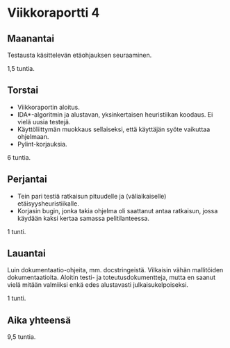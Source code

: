# Viikkoraportti 4

## Maanantai

Testausta käsittelevän etäohjauksen seuraaminen.

1,5 tuntia.

## Torstai

- Viikkoraportin aloitus.
- IDA*-algoritmin ja alustavan, yksinkertaisen heuristiikan koodaus. Ei vielä uusia testejä.
- Käyttöliittymän muokkaus sellaiseksi, että käyttäjän syöte vaikuttaa ohjelmaan.
- Pylint-korjauksia.

6 tuntia.

## Perjantai

- Tein pari testiä ratkaisun pituudelle ja (väliaikaiselle) etäisyysheuristiikalle.
- Korjasin bugin, jonka takia ohjelma oli saattanut antaa ratkaisun, jossa käydään kaksi kertaa samassa pelitilanteessa.

1 tunti.

## Lauantai

Luin dokumentaatio-ohjeita, mm. docstringeistä. Vilkaisin vähän mallitöiden dokumentaatioita. Aloitin testi- ja toteutusdokumentteja, mutta en saanut vielä mitään valmiiksi enkä edes alustavasti julkaisukelpoiseksi.

1 tunti.

## Aika yhteensä

9,5 tuntia.
